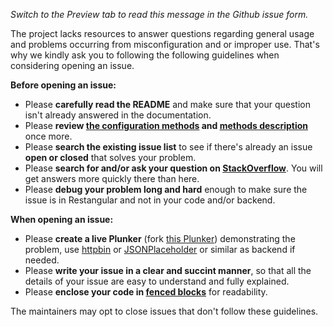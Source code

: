 *Switch to the Preview tab to read this message in the Github issue form.*

The project lacks resources to answer questions regarding general usage and problems occurring from misconfiguration and or improper use. That's why we kindly ask you to following the following guidelines when considering opening an issue.

**Before opening an issue:**

* Please **carefully read the README** and make sure that your question isn't already answered in the documentation.
* Please **review [the configuration methods](https://github.com/mgonto/restangular#configuring-restangular) and [methods description](https://github.com/mgonto/restangular#methods-description)** once more.
* Please **search the existing issue list** to see if there's already an issue **open or closed** that solves your problem.
* Please **search for and/or ask your question on [StackOverflow](http://stackoverflow.com/search?q=restangular)**. You will get answers more quickly there than here.
* Please **debug your problem long and hard** enough to make sure the issue is in Restangular and not in your code and/or backend.

**When opening an issue:**

* Please **create a live Plunker** (fork [this Plunker](http://plnkr.co/edit/26Heuv5F6hUgxpNWNTee?p=info)) demonstrating the problem, use [httpbin](https://httpbin.org/) or [JSONPlaceholder](https://jsonplaceholder.typicode.com/) or similar as backend if needed.
* Please **write your issue in a clear and succint manner**, so that all the details of your issue are easy to understand and fully explained.
* Please **enclose your code in [fenced blocks](https://help.github.com/articles/creating-and-highlighting-code-blocks/)** for readability.

The maintainers may opt to close issues that don't follow these guidelines.
